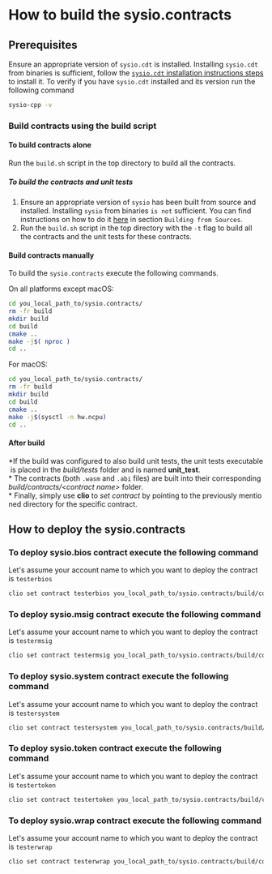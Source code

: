 # How to build the sysio.contracts

## Prerequisites

Ensure an appropriate version of `sysio.cdt` is installed. Installing `sysio.cdt` from binaries is sufficient, follow the [`sysio.cdt` installation instructions steps](https://github.com/EOSIO/sysio.cdt/tree/master/#binary-releases) to install it. To verify if you have `sysio.cdt` installed and its version run the following command

```sh
sysio-cpp -v
```

### Build contracts using the build script

#### To build contracts alone

Run the `build.sh` script in the top directory to build all the contracts.

##### To build the contracts and unit tests

1. Ensure an appropriate version of `sysio` has been built from source and installed. Installing `sysio` from binaries `is not` sufficient. You can find instructions on how to do it [here](https://github.com/EOSIO/eos/blob/master/README.md) in section `Building from Sources`.
2. Run the `build.sh` script in the top directory with the `-t` flag to build all the contracts and the unit tests for these contracts.

#### Build contracts manually

To build the `sysio.contracts` execute the following commands.

On all platforms except macOS:

```sh
cd you_local_path_to/sysio.contracts/
rm -fr build
mkdir build
cd build
cmake ..
make -j$( nproc )
cd ..
```

For macOS:

```sh
cd you_local_path_to/sysio.contracts/
rm -fr build
mkdir build
cd build
cmake ..
make -j$(sysctl -n hw.ncpu)
cd ..
```

#### After build

*If the build was configured to also build unit tests, the unit tests executable is placed in the _build/tests_ folder and is named __unit_test__.
* The contracts (both `.wasm` and `.abi` files) are built into their corresponding _build/contracts/\<contract name\>_ folder.
* Finally, simply use __clio__ to _set contract_ by pointing to the previously mentioned directory for the specific contract.

## How to deploy the sysio.contracts

### To deploy sysio.bios contract execute the following command

Let's assume your account name to which you want to deploy the contract is `testerbios`

```sh
clio set contract testerbios you_local_path_to/sysio.contracts/build/contracts/sysio.bios/ -p testerbios
```

### To deploy sysio.msig contract execute the following command

Let's assume your account name to which you want to deploy the contract is `testermsig`

```sh
clio set contract testermsig you_local_path_to/sysio.contracts/build/contracts/sysio.msig/ -p testermsig
```

### To deploy sysio.system contract execute the following command

Let's assume your account name to which you want to deploy the contract is `testersystem`

```sh
clio set contract testersystem you_local_path_to/sysio.contracts/build/contracts/sysio.system/ -p testersystem
```

### To deploy sysio.token contract execute the following command

Let's assume your account name to which you want to deploy the contract is `testertoken`

```sh
clio set contract testertoken you_local_path_to/sysio.contracts/build/contracts/sysio.token/ -p testertoken
```

### To deploy sysio.wrap contract execute the following command

Let's assume your account name to which you want to deploy the contract is `testerwrap`

```sh
clio set contract testerwrap you_local_path_to/sysio.contracts/build/contracts/sysio.wrap/ -p testerwrap
```

